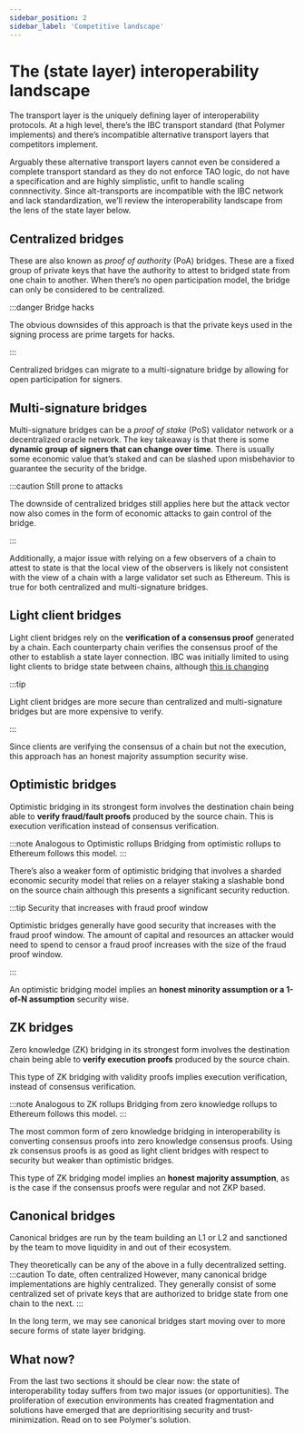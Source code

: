 ```yaml
---
sidebar_position: 2
sidebar_label: 'Competitive landscape'
---
```


# The (state layer) interoperability landscape

The transport layer is the uniquely defining layer of interoperability protocols. At a high level, there’s the IBC transport standard (that Polymer implements) and there’s incompatible alternative transport layers that competitors implement. 

Arguably these alternative transport layers cannot even be considered a complete transport standard as they do not enforce TAO logic, do not have a specification and are highly simplistic, unfit to handle scaling connnectivity. Since alt-transports are incompatible with the IBC network and lack standardization, we’ll review the interoperability landscape from the lens of the state layer below.

## Centralized bridges

These are also known as _proof of authority_ (PoA) bridges. These are a fixed group of private keys that have the authority to attest to bridged state from one chain to another. When there’s no open participation model, the bridge can only be considered to be centralized. 

:::danger Bridge hacks

The obvious downsides of this approach is that the private keys used in the signing process are prime targets for hacks. 

:::

Centralized bridges can migrate to a multi-signature bridge by allowing for open participation for signers.

## Multi-signature bridges

Multi-signature bridges can be a _proof of stake_ (PoS) validator network or a decentralized oracle network. The key takeaway is that there is some **dynamic group of signers that can change over time**. There is usually some economic value that’s staked and can be slashed upon misbehavior to guarantee the security of the bridge. 

:::caution Still prone to attacks

The downside of centralized bridges still applies here but the attack vector now also comes in the form of economic attacks to gain control of the bridge. 

:::

Additionally, a major issue with relying on a few observers of a chain to attest to state is that the local view of the observers is likely not consistent with the view of a chain with a large validator set such as Ethereum. This is true for both centralized and multi-signature bridges.

## Light client bridges

Light client bridges rely on the **verification of a consensus proof** generated by a chain. Each counterparty chain verifies the consensus proof of the other to establish a state layer connection. IBC was initially limited to using light clients to bridge state between chains, although [this is changing](../concepts/ibc/ibc-clients.md)

:::tip

Light client bridges are more secure than centralized and multi-signature bridges but are more expensive to verify. 

:::

Since clients are verifying the consensus of a chain but not the execution, this approach has an honest majority assumption security wise.

## Optimistic bridges

Optimistic bridging in its strongest form involves the destination chain being able to **verify fraud/fault proofs** produced by the source chain. This is execution verification instead of consensus verification. 

:::note Analogous to Optimistic rollups
Bridging from optimistic rollups to Ethereum follows this model. 
:::

There’s also a weaker form of optimistic bridging that involves a sharded economic security model that relies on a relayer staking a slashable bond on the source chain although this presents a significant security reduction.

:::tip Security that increases with fraud proof window

Optimistic bridges generally have good security that increases with the fraud proof window. The amount of capital and resources an attacker would need to spend to censor a fraud proof increases with the size of the fraud proof window. 

:::

An optimistic bridging model implies an **honest minority assumption or a 1-of-N assumption** security wise.

## ZK bridges

Zero knowledge (ZK) bridging in its strongest form involves the destination chain being able to **verify execution proofs** produced by the source chain.

This type of ZK bridging with validity proofs implies execution verification, instead of consensus verification.

:::note Analogous to ZK rollups
Bridging from zero knowledge rollups to Ethereum follows this model. 
:::

The most common form of zero knowledge bridging in interoperability is converting consensus proofs into zero knowledge consensus proofs. Using zk consensus proofs is as good as light client bridges with respect to security but weaker than optimistic bridges. 

This type of ZK bridging model implies an **honest majority assumption**, as is the case if the consensus proofs were regular and not ZKP based.

## Canonical bridges

Canonical bridges are run by the team building an L1 or L2 and sanctioned by the team to move liquidity in and out of their ecosystem. 

They theoretically can be any of the above in a fully decentralized setting. 
:::caution To date, often centralized
However, many canonical bridge implementations are highly centralized. They generally consist of some centralized set of private keys that are authorized to bridge state from one chain to the next. 
:::

In the long term, we may see canonical bridges start moving over to more secure forms of state layer bridging.

## What now?

From the last two sections it should be clear now: the state of interoperability today suffers from two major issues (or opportunities). The proliferation of execution environments has created fragmentation and solutions have emerged that are deprioritising security and trust-minimization. Read on to see Polymer's solution.

